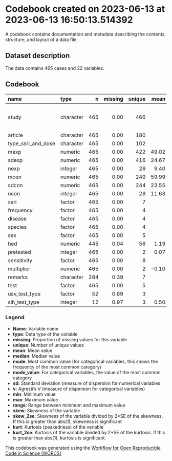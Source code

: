 Codebook created on 2023-06-13 at 2023-06-13 16:50:13.514392
================

A codebook contains documentation and metadata describing the contents,
structure, and layout of a data file.

## Dataset description

The data contains 465 cases and 22 variables.

## Codebook

<table>
<thead>
<tr>
<th style="text-align:left;">
name
</th>
<th style="text-align:left;">
type
</th>
<th style="text-align:right;">
n
</th>
<th style="text-align:right;">
missing
</th>
<th style="text-align:right;">
unique
</th>
<th style="text-align:right;">
mean
</th>
<th style="text-align:right;">
median
</th>
<th style="text-align:right;">
mode
</th>
<th style="text-align:left;">
mode_value
</th>
<th style="text-align:right;">
sd
</th>
<th style="text-align:right;">
v
</th>
<th style="text-align:right;">
min
</th>
<th style="text-align:right;">
max
</th>
<th style="text-align:right;">
range
</th>
<th style="text-align:right;">
skew
</th>
<th style="text-align:right;">
skew_2se
</th>
<th style="text-align:right;">
kurt
</th>
<th style="text-align:right;">
kurt_2se
</th>
</tr>
</thead>
<tbody>
<tr>
<td style="text-align:left;">
study
</td>
<td style="text-align:left;">
character
</td>
<td style="text-align:right;">
465
</td>
<td style="text-align:right;">
0.00
</td>
<td style="text-align:right;">
466
</td>
<td style="text-align:right;">
</td>
<td style="text-align:right;">
</td>
<td style="text-align:right;">
1.00
</td>
<td style="text-align:left;">
Abd el Wahab 2018_Fluoxetine_20_Chronic \[daily, 14x\]\_Mouse_CUMS (4
wks)\_TOA
</td>
<td style="text-align:right;">
</td>
<td style="text-align:right;">
1.00
</td>
<td style="text-align:right;">
</td>
<td style="text-align:right;">
</td>
<td style="text-align:right;">
</td>
<td style="text-align:right;">
</td>
<td style="text-align:right;">
</td>
<td style="text-align:right;">
</td>
<td style="text-align:right;">
</td>
</tr>
<tr>
<td style="text-align:left;">
article
</td>
<td style="text-align:left;">
character
</td>
<td style="text-align:right;">
465
</td>
<td style="text-align:right;">
0.00
</td>
<td style="text-align:right;">
180
</td>
<td style="text-align:right;">
</td>
<td style="text-align:right;">
</td>
<td style="text-align:right;">
16.00
</td>
<td style="text-align:left;">
Kassai 2012
</td>
<td style="text-align:right;">
</td>
<td style="text-align:right;">
0.99
</td>
<td style="text-align:right;">
</td>
<td style="text-align:right;">
</td>
<td style="text-align:right;">
</td>
<td style="text-align:right;">
</td>
<td style="text-align:right;">
</td>
<td style="text-align:right;">
</td>
<td style="text-align:right;">
</td>
</tr>
<tr>
<td style="text-align:left;">
type_ssri_and_dose
</td>
<td style="text-align:left;">
character
</td>
<td style="text-align:right;">
465
</td>
<td style="text-align:right;">
0.00
</td>
<td style="text-align:right;">
102
</td>
<td style="text-align:right;">
</td>
<td style="text-align:right;">
</td>
<td style="text-align:right;">
73.00
</td>
<td style="text-align:left;">
(FLX, 10 mg/kg)
</td>
<td style="text-align:right;">
</td>
<td style="text-align:right;">
0.95
</td>
<td style="text-align:right;">
</td>
<td style="text-align:right;">
</td>
<td style="text-align:right;">
</td>
<td style="text-align:right;">
</td>
<td style="text-align:right;">
</td>
<td style="text-align:right;">
</td>
<td style="text-align:right;">
</td>
</tr>
<tr>
<td style="text-align:left;">
mexp
</td>
<td style="text-align:left;">
numeric
</td>
<td style="text-align:right;">
465
</td>
<td style="text-align:right;">
0.00
</td>
<td style="text-align:right;">
422
</td>
<td style="text-align:right;">
49.02
</td>
<td style="text-align:right;">
10.99
</td>
<td style="text-align:right;">
10.99
</td>
<td style="text-align:left;">
</td>
<td style="text-align:right;">
140.12
</td>
<td style="text-align:right;">
</td>
<td style="text-align:right;">
0.00
</td>
<td style="text-align:right;">
1734.69
</td>
<td style="text-align:right;">
1734.69
</td>
<td style="text-align:right;">
7.52
</td>
<td style="text-align:right;">
33.20
</td>
<td style="text-align:right;">
75.67
</td>
<td style="text-align:right;">
167.43
</td>
</tr>
<tr>
<td style="text-align:left;">
sdexp
</td>
<td style="text-align:left;">
numeric
</td>
<td style="text-align:right;">
465
</td>
<td style="text-align:right;">
0.00
</td>
<td style="text-align:right;">
416
</td>
<td style="text-align:right;">
24.67
</td>
<td style="text-align:right;">
5.60
</td>
<td style="text-align:right;">
5.60
</td>
<td style="text-align:left;">
</td>
<td style="text-align:right;">
57.44
</td>
<td style="text-align:right;">
</td>
<td style="text-align:right;">
0.00
</td>
<td style="text-align:right;">
494.88
</td>
<td style="text-align:right;">
494.88
</td>
<td style="text-align:right;">
4.09
</td>
<td style="text-align:right;">
18.05
</td>
<td style="text-align:right;">
19.59
</td>
<td style="text-align:right;">
43.35
</td>
</tr>
<tr>
<td style="text-align:left;">
nexp
</td>
<td style="text-align:left;">
integer
</td>
<td style="text-align:right;">
465
</td>
<td style="text-align:right;">
0.00
</td>
<td style="text-align:right;">
26
</td>
<td style="text-align:right;">
9.40
</td>
<td style="text-align:right;">
9.00
</td>
<td style="text-align:right;">
9.00
</td>
<td style="text-align:left;">
</td>
<td style="text-align:right;">
5.57
</td>
<td style="text-align:right;">
</td>
<td style="text-align:right;">
3.00
</td>
<td style="text-align:right;">
101.00
</td>
<td style="text-align:right;">
98.00
</td>
<td style="text-align:right;">
10.12
</td>
<td style="text-align:right;">
44.68
</td>
<td style="text-align:right;">
155.87
</td>
<td style="text-align:right;">
344.87
</td>
</tr>
<tr>
<td style="text-align:left;">
mcon
</td>
<td style="text-align:left;">
numeric
</td>
<td style="text-align:right;">
465
</td>
<td style="text-align:right;">
0.00
</td>
<td style="text-align:right;">
249
</td>
<td style="text-align:right;">
59.99
</td>
<td style="text-align:right;">
16.20
</td>
<td style="text-align:right;">
16.20
</td>
<td style="text-align:left;">
</td>
<td style="text-align:right;">
156.23
</td>
<td style="text-align:right;">
</td>
<td style="text-align:right;">
0.09
</td>
<td style="text-align:right;">
1836.73
</td>
<td style="text-align:right;">
1836.64
</td>
<td style="text-align:right;">
6.62
</td>
<td style="text-align:right;">
29.23
</td>
<td style="text-align:right;">
60.09
</td>
<td style="text-align:right;">
132.96
</td>
</tr>
<tr>
<td style="text-align:left;">
sdcon
</td>
<td style="text-align:left;">
numeric
</td>
<td style="text-align:right;">
465
</td>
<td style="text-align:right;">
0.00
</td>
<td style="text-align:right;">
244
</td>
<td style="text-align:right;">
23.55
</td>
<td style="text-align:right;">
4.50
</td>
<td style="text-align:right;">
4.50
</td>
<td style="text-align:left;">
</td>
<td style="text-align:right;">
51.60
</td>
<td style="text-align:right;">
</td>
<td style="text-align:right;">
0.00
</td>
<td style="text-align:right;">
454.50
</td>
<td style="text-align:right;">
454.50
</td>
<td style="text-align:right;">
3.84
</td>
<td style="text-align:right;">
16.94
</td>
<td style="text-align:right;">
18.22
</td>
<td style="text-align:right;">
40.30
</td>
</tr>
<tr>
<td style="text-align:left;">
ncon
</td>
<td style="text-align:left;">
integer
</td>
<td style="text-align:right;">
465
</td>
<td style="text-align:right;">
0.00
</td>
<td style="text-align:right;">
28
</td>
<td style="text-align:right;">
11.63
</td>
<td style="text-align:right;">
9.00
</td>
<td style="text-align:right;">
9.00
</td>
<td style="text-align:left;">
</td>
<td style="text-align:right;">
10.99
</td>
<td style="text-align:right;">
</td>
<td style="text-align:right;">
3.00
</td>
<td style="text-align:right;">
104.00
</td>
<td style="text-align:right;">
101.00
</td>
<td style="text-align:right;">
4.34
</td>
<td style="text-align:right;">
19.16
</td>
<td style="text-align:right;">
22.38
</td>
<td style="text-align:right;">
49.52
</td>
</tr>
<tr>
<td style="text-align:left;">
ssri
</td>
<td style="text-align:left;">
factor
</td>
<td style="text-align:right;">
465
</td>
<td style="text-align:right;">
0.00
</td>
<td style="text-align:right;">
7
</td>
<td style="text-align:right;">
</td>
<td style="text-align:right;">
</td>
<td style="text-align:right;">
211.00
</td>
<td style="text-align:left;">
Fluoxetine
</td>
<td style="text-align:right;">
</td>
<td style="text-align:right;">
0.72
</td>
<td style="text-align:right;">
</td>
<td style="text-align:right;">
</td>
<td style="text-align:right;">
</td>
<td style="text-align:right;">
</td>
<td style="text-align:right;">
</td>
<td style="text-align:right;">
</td>
<td style="text-align:right;">
</td>
</tr>
<tr>
<td style="text-align:left;">
frequency
</td>
<td style="text-align:left;">
factor
</td>
<td style="text-align:right;">
465
</td>
<td style="text-align:right;">
0.00
</td>
<td style="text-align:right;">
4
</td>
<td style="text-align:right;">
</td>
<td style="text-align:right;">
</td>
<td style="text-align:right;">
338.00
</td>
<td style="text-align:left;">
Acute
</td>
<td style="text-align:right;">
</td>
<td style="text-align:right;">
0.42
</td>
<td style="text-align:right;">
</td>
<td style="text-align:right;">
</td>
<td style="text-align:right;">
</td>
<td style="text-align:right;">
</td>
<td style="text-align:right;">
</td>
<td style="text-align:right;">
</td>
<td style="text-align:right;">
</td>
</tr>
<tr>
<td style="text-align:left;">
disease
</td>
<td style="text-align:left;">
factor
</td>
<td style="text-align:right;">
465
</td>
<td style="text-align:right;">
0.00
</td>
<td style="text-align:right;">
4
</td>
<td style="text-align:right;">
</td>
<td style="text-align:right;">
</td>
<td style="text-align:right;">
389.00
</td>
<td style="text-align:left;">
Healthy
</td>
<td style="text-align:right;">
</td>
<td style="text-align:right;">
0.28
</td>
<td style="text-align:right;">
</td>
<td style="text-align:right;">
</td>
<td style="text-align:right;">
</td>
<td style="text-align:right;">
</td>
<td style="text-align:right;">
</td>
<td style="text-align:right;">
</td>
<td style="text-align:right;">
</td>
</tr>
<tr>
<td style="text-align:left;">
species
</td>
<td style="text-align:left;">
factor
</td>
<td style="text-align:right;">
465
</td>
<td style="text-align:right;">
0.00
</td>
<td style="text-align:right;">
4
</td>
<td style="text-align:right;">
</td>
<td style="text-align:right;">
</td>
<td style="text-align:right;">
279.00
</td>
<td style="text-align:left;">
Mouse
</td>
<td style="text-align:right;">
</td>
<td style="text-align:right;">
0.50
</td>
<td style="text-align:right;">
</td>
<td style="text-align:right;">
</td>
<td style="text-align:right;">
</td>
<td style="text-align:right;">
</td>
<td style="text-align:right;">
</td>
<td style="text-align:right;">
</td>
<td style="text-align:right;">
</td>
</tr>
<tr>
<td style="text-align:left;">
sex
</td>
<td style="text-align:left;">
factor
</td>
<td style="text-align:right;">
465
</td>
<td style="text-align:right;">
0.00
</td>
<td style="text-align:right;">
5
</td>
<td style="text-align:right;">
</td>
<td style="text-align:right;">
</td>
<td style="text-align:right;">
372.00
</td>
<td style="text-align:left;">
Male
</td>
<td style="text-align:right;">
</td>
<td style="text-align:right;">
0.34
</td>
<td style="text-align:right;">
</td>
<td style="text-align:right;">
</td>
<td style="text-align:right;">
</td>
<td style="text-align:right;">
</td>
<td style="text-align:right;">
</td>
<td style="text-align:right;">
</td>
<td style="text-align:right;">
</td>
</tr>
<tr>
<td style="text-align:left;">
hed
</td>
<td style="text-align:left;">
numeric
</td>
<td style="text-align:right;">
445
</td>
<td style="text-align:right;">
0.04
</td>
<td style="text-align:right;">
56
</td>
<td style="text-align:right;">
1.19
</td>
<td style="text-align:right;">
0.81
</td>
<td style="text-align:right;">
0.81
</td>
<td style="text-align:left;">
</td>
<td style="text-align:right;">
1.23
</td>
<td style="text-align:right;">
</td>
<td style="text-align:right;">
0.00
</td>
<td style="text-align:right;">
13.01
</td>
<td style="text-align:right;">
13.01
</td>
<td style="text-align:right;">
3.27
</td>
<td style="text-align:right;">
14.13
</td>
<td style="text-align:right;">
20.65
</td>
<td style="text-align:right;">
44.71
</td>
</tr>
<tr>
<td style="text-align:left;">
pretested
</td>
<td style="text-align:left;">
integer
</td>
<td style="text-align:right;">
465
</td>
<td style="text-align:right;">
0.00
</td>
<td style="text-align:right;">
2
</td>
<td style="text-align:right;">
0.07
</td>
<td style="text-align:right;">
0.00
</td>
<td style="text-align:right;">
0.00
</td>
<td style="text-align:left;">
</td>
<td style="text-align:right;">
0.25
</td>
<td style="text-align:right;">
</td>
<td style="text-align:right;">
0.00
</td>
<td style="text-align:right;">
1.00
</td>
<td style="text-align:right;">
1.00
</td>
<td style="text-align:right;">
3.46
</td>
<td style="text-align:right;">
15.29
</td>
<td style="text-align:right;">
10.02
</td>
<td style="text-align:right;">
22.16
</td>
</tr>
<tr>
<td style="text-align:left;">
sensitivity
</td>
<td style="text-align:left;">
factor
</td>
<td style="text-align:right;">
465
</td>
<td style="text-align:right;">
0.00
</td>
<td style="text-align:right;">
8
</td>
<td style="text-align:right;">
</td>
<td style="text-align:right;">
</td>
<td style="text-align:right;">
442.00
</td>
<td style="text-align:left;">
None
</td>
<td style="text-align:right;">
</td>
<td style="text-align:right;">
0.10
</td>
<td style="text-align:right;">
</td>
<td style="text-align:right;">
</td>
<td style="text-align:right;">
</td>
<td style="text-align:right;">
</td>
<td style="text-align:right;">
</td>
<td style="text-align:right;">
</td>
<td style="text-align:right;">
</td>
</tr>
<tr>
<td style="text-align:left;">
multiplier
</td>
<td style="text-align:left;">
numeric
</td>
<td style="text-align:right;">
465
</td>
<td style="text-align:right;">
0.00
</td>
<td style="text-align:right;">
2
</td>
<td style="text-align:right;">
-0.10
</td>
<td style="text-align:right;">
-1.00
</td>
<td style="text-align:right;">
-1.00
</td>
<td style="text-align:left;">
</td>
<td style="text-align:right;">
1.00
</td>
<td style="text-align:right;">
</td>
<td style="text-align:right;">
-1.00
</td>
<td style="text-align:right;">
1.00
</td>
<td style="text-align:right;">
2.00
</td>
<td style="text-align:right;">
0.20
</td>
<td style="text-align:right;">
0.89
</td>
<td style="text-align:right;">
-1.96
</td>
<td style="text-align:right;">
-4.34
</td>
</tr>
<tr>
<td style="text-align:left;">
remarks
</td>
<td style="text-align:left;">
character
</td>
<td style="text-align:right;">
284
</td>
<td style="text-align:right;">
0.39
</td>
<td style="text-align:right;">
7
</td>
<td style="text-align:right;">
</td>
<td style="text-align:right;">
</td>
<td style="text-align:right;">
181.00
</td>
<td style="text-align:left;">
</td>
<td style="text-align:right;">
</td>
<td style="text-align:right;">
0.61
</td>
<td style="text-align:right;">
</td>
<td style="text-align:right;">
</td>
<td style="text-align:right;">
</td>
<td style="text-align:right;">
</td>
<td style="text-align:right;">
</td>
<td style="text-align:right;">
</td>
<td style="text-align:right;">
</td>
</tr>
<tr>
<td style="text-align:left;">
test
</td>
<td style="text-align:left;">
factor
</td>
<td style="text-align:right;">
465
</td>
<td style="text-align:right;">
0.00
</td>
<td style="text-align:right;">
5
</td>
<td style="text-align:right;">
</td>
<td style="text-align:right;">
</td>
<td style="text-align:right;">
218.00
</td>
<td style="text-align:left;">
EPM
</td>
<td style="text-align:right;">
</td>
<td style="text-align:right;">
0.61
</td>
<td style="text-align:right;">
</td>
<td style="text-align:right;">
</td>
<td style="text-align:right;">
</td>
<td style="text-align:right;">
</td>
<td style="text-align:right;">
</td>
<td style="text-align:right;">
</td>
<td style="text-align:right;">
</td>
</tr>
<tr>
<td style="text-align:left;">
usv_test_type
</td>
<td style="text-align:left;">
factor
</td>
<td style="text-align:right;">
52
</td>
<td style="text-align:right;">
0.89
</td>
<td style="text-align:right;">
3
</td>
<td style="text-align:right;">
</td>
<td style="text-align:right;">
</td>
<td style="text-align:right;">
413.00
</td>
<td style="text-align:left;">
</td>
<td style="text-align:right;">
</td>
<td style="text-align:right;">
0.49
</td>
<td style="text-align:right;">
</td>
<td style="text-align:right;">
</td>
<td style="text-align:right;">
</td>
<td style="text-align:right;">
</td>
<td style="text-align:right;">
</td>
<td style="text-align:right;">
</td>
<td style="text-align:right;">
</td>
</tr>
<tr>
<td style="text-align:left;">
sih_test_type
</td>
<td style="text-align:left;">
integer
</td>
<td style="text-align:right;">
12
</td>
<td style="text-align:right;">
0.97
</td>
<td style="text-align:right;">
3
</td>
<td style="text-align:right;">
0.50
</td>
<td style="text-align:right;">
0.50
</td>
<td style="text-align:right;">
0.50
</td>
<td style="text-align:left;">
</td>
<td style="text-align:right;">
0.52
</td>
<td style="text-align:right;">
</td>
<td style="text-align:right;">
0.00
</td>
<td style="text-align:right;">
1.00
</td>
<td style="text-align:right;">
1.00
</td>
<td style="text-align:right;">
0.00
</td>
<td style="text-align:right;">
0.00
</td>
<td style="text-align:right;">
-2.16
</td>
<td style="text-align:right;">
-0.88
</td>
</tr>
</tbody>
</table>

### Legend

- **Name**: Variable name
- **type**: Data type of the variable
- **missing**: Proportion of missing values for this variable
- **unique**: Number of unique values
- **mean**: Mean value
- **median**: Median value
- **mode**: Most common value (for categorical variables, this shows the
  frequency of the most common category)
- **mode_value**: For categorical variables, the value of the most
  common category
- **sd**: Standard deviation (measure of dispersion for numerical
  variables
- **v**: Agresti’s V (measure of dispersion for categorical variables)
- **min**: Minimum value
- **max**: Maximum value
- **range**: Range between minimum and maximum value
- **skew**: Skewness of the variable
- **skew_2se**: Skewness of the variable divided by 2\*SE of the
  skewness. If this is greater than abs(1), skewness is significant
- **kurt**: Kurtosis (peakedness) of the variable
- **kurt_2se**: Kurtosis of the variable divided by 2\*SE of the
  kurtosis. If this is greater than abs(1), kurtosis is significant.

This codebook was generated using the [Workflow for Open Reproducible
Code in Science (WORCS)](https://osf.io/zcvbs/)
